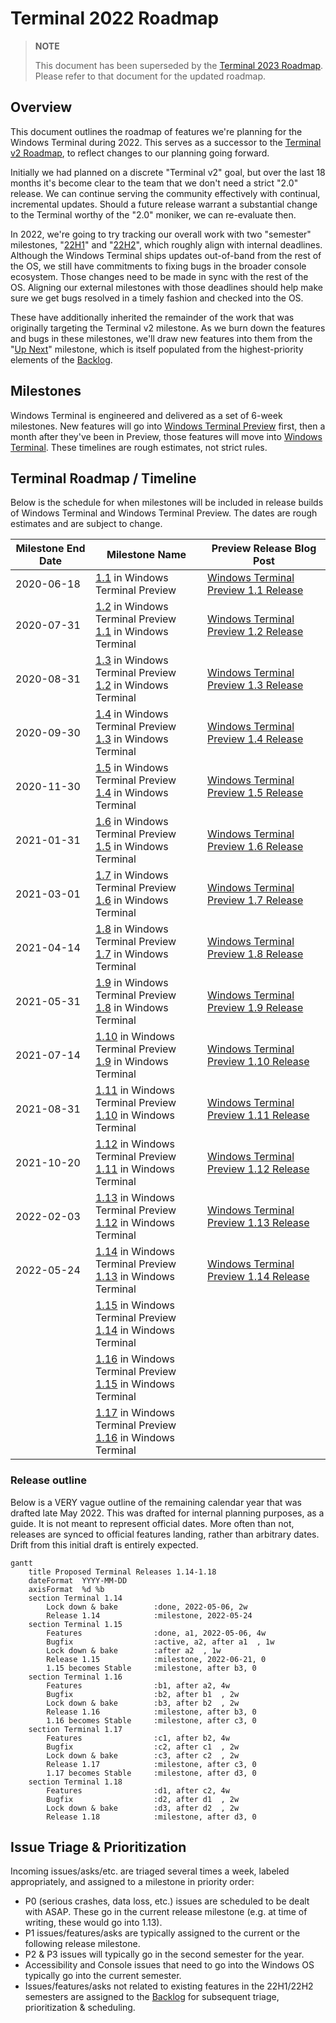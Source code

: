 # Terminal 2022 Roadmap

> **NOTE**
>
> This document has been superseded by the [Terminal 2023 Roadmap]. Please refer to that document for the updated roadmap.

## Overview 

This document outlines the roadmap of features we're planning for the Windows Terminal during 2022. This serves as a successor to the [Terminal v2 Roadmap], to reflect changes to our planning going forward.

Initially we had planned on a discrete "Terminal v2" goal, but over the last 18 months it's become clear to the team that we don't need a strict "2.0" release. We can continue serving the community effectively with continual, incremental updates. Should a future release warrant a substantial change to the Terminal worthy of the "2.0" moniker, we can re-evaluate then.

In 2022, we're going to try tracking our overall work with two "semester" milestones, "[22H1]" and "[22H2]", which roughly align with internal deadlines. Although the Windows Terminal ships updates out-of-band from the rest of the OS, we still have commitments to fixing bugs in the broader console ecosystem. Those changes need to be made in sync with the rest of the OS. Aligning our external milestones with those deadlines should help make sure we get bugs resolved in a timely fashion and checked into the OS.

These have additionally inherited the remainder of the work that was originally targeting the Terminal v2 milestone. As we burn down the features and bugs in these milestones, we'll draw new features into them from the "[Up Next]" milestone, which is itself populated from the highest-priority elements of the [Backlog].

## Milestones

Windows Terminal is engineered and delivered as a set of 6-week milestones. New features will go into [Windows Terminal Preview](https://aka.ms/terminal-preview) first, then a month after they've been in Preview, those features will move into [Windows Terminal](https://aka.ms/terminal). These timelines are rough estimates, not strict rules.

## Terminal Roadmap / Timeline

Below is the schedule for when milestones will be included in release builds of Windows Terminal and Windows Terminal Preview. The dates are rough estimates and are subject to change.


| Milestone End Date | Milestone Name | Preview Release Blog Post |
| ------------------ | -------------- | ------------------------- |
| 2020-06-18 | [1.1] in Windows Terminal Preview | [Windows Terminal Preview 1.1 Release](https://devblogs.microsoft.com/commandline/windows-terminal-preview-1-1-release/) |
| 2020-07-31 | [1.2] in Windows Terminal Preview<br>[1.1] in Windows Terminal | [Windows Terminal Preview 1.2 Release] |
| 2020-08-31 | [1.3] in Windows Terminal Preview<br>[1.2] in Windows Terminal | [Windows Terminal Preview 1.3 Release] |
| 2020-09-30 | [1.4] in Windows Terminal Preview<br>[1.3] in Windows Terminal | [Windows Terminal Preview 1.4 Release] |
| 2020-11-30 | [1.5] in Windows Terminal Preview<br>[1.4] in Windows Terminal | [Windows Terminal Preview 1.5 Release] |
| 2021-01-31 | [1.6] in Windows Terminal Preview<br>[1.5] in Windows Terminal | [Windows Terminal Preview 1.6 Release] |
| 2021-03-01 | [1.7] in Windows Terminal Preview<br>[1.6] in Windows Terminal | [Windows Terminal Preview 1.7 Release] |
| 2021-04-14 | [1.8] in Windows Terminal Preview<br>[1.7] in Windows Terminal | [Windows Terminal Preview 1.8 Release] |
| 2021-05-31 | [1.9] in Windows Terminal Preview<br>[1.8] in Windows Terminal | [Windows Terminal Preview 1.9 Release] |
| 2021-07-14 | [1.10] in Windows Terminal Preview<br>[1.9] in Windows Terminal | [Windows Terminal Preview 1.10 Release] |
| 2021-08-31 | [1.11] in Windows Terminal Preview<br>[1.10] in Windows Terminal | [Windows Terminal Preview 1.11 Release] |
| 2021-10-20 | [1.12] in Windows Terminal Preview<br>[1.11] in Windows Terminal | [Windows Terminal Preview 1.12 Release] |
| 2022-02-03 | [1.13] in Windows Terminal Preview<br>[1.12] in Windows Terminal | [Windows Terminal Preview 1.13 Release] |
| 2022-05-24 | [1.14] in Windows Terminal Preview<br>[1.13] in Windows Terminal | [Windows Terminal Preview 1.14 Release] |
|  | [1.15] in Windows Terminal Preview<br>[1.14] in Windows Terminal |  |
|  | [1.16] in Windows Terminal Preview<br>[1.15] in Windows Terminal |  |
|  | [1.17] in Windows Terminal Preview<br>[1.16] in Windows Terminal |  |


### Release outline

Below is a VERY vague outline of the remaining calendar year that was drafted late May 2022. This was drafted for internal planning purposes, as a guide. It is not meant to represent official dates. More often than not, releases are synced to official features landing, rather than arbitrary dates. Drift from this initial draft is entirely expected.

```mermaid
gantt
    title Proposed Terminal Releases 1.14-1.18
    dateFormat  YYYY-MM-DD
    axisFormat  %d %b
    section Terminal 1.14
        Lock down & bake        :done, 2022-05-06, 2w
        Release 1.14            :milestone, 2022-05-24
    section Terminal 1.15
        Features                :done, a1, 2022-05-06, 4w
        Bugfix                  :active, a2, after a1  , 1w
        Lock down & bake        :after a2  , 1w
        Release 1.15            :milestone, 2022-06-21, 0
        1.15 becomes Stable     :milestone, after b3, 0
    section Terminal 1.16
        Features                :b1, after a2, 4w
        Bugfix                  :b2, after b1  , 2w
        Lock down & bake        :b3, after b2  , 2w
        Release 1.16            :milestone, after b3, 0
        1.16 becomes Stable     :milestone, after c3, 0
    section Terminal 1.17
        Features                :c1, after b2, 4w
        Bugfix                  :c2, after c1  , 2w
        Lock down & bake        :c3, after c2  , 2w
        Release 1.17            :milestone, after c3, 0
        1.17 becomes Stable     :milestone, after d3, 0
    section Terminal 1.18
        Features                :d1, after c2, 4w
        Bugfix                  :d2, after d1  , 2w
        Lock down & bake        :d3, after d2  , 2w
        Release 1.18            :milestone, after d3, 0
```

## Issue Triage & Prioritization

Incoming issues/asks/etc. are triaged several times a week, labeled appropriately, and assigned to a milestone in priority order:

* P0 (serious crashes, data loss, etc.) issues are scheduled to be dealt with ASAP. These go in the current release milestone (e.g. at time of writing, these would go into 1.13).
* P1 issues/features/asks are typically assigned to the current or the following release milestone.
* P2 & P3 issues will typically go in the second semester for the year.
* Accessibility and Console issues that need to go into the Windows OS typically go into the current semester.
* Issues/features/asks not related to existing features in the 22H1/22H2 semesters are assigned to the [Backlog] for subsequent triage, prioritization & scheduling.


[1.1]: https://github.com/microsoft/terminal/milestone/24
[1.2]: https://github.com/microsoft/terminal/milestone/25
[1.3]: https://github.com/microsoft/terminal/milestone/26
[1.4]: https://github.com/microsoft/terminal/milestone/28
[1.5]: https://github.com/microsoft/terminal/milestone/30
[1.6]: https://github.com/microsoft/terminal/milestone/31
[1.7]: https://github.com/microsoft/terminal/milestone/32
[1.8]: https://github.com/microsoft/terminal/milestone/33
[1.9]: https://github.com/microsoft/terminal/milestone/34
[1.10]: https://github.com/microsoft/terminal/milestone/35
[1.11]: https://github.com/microsoft/terminal/milestone/36
[1.12]: https://github.com/microsoft/terminal/milestone/38
[1.13]: https://github.com/microsoft/terminal/milestone/39
[1.14]: https://github.com/microsoft/terminal/milestone/41
[1.15]: https://github.com/microsoft/terminal/milestone/47
[1.16]: https://github.com/microsoft/terminal/milestone/48
[1.17]: https://github.com/microsoft/terminal/milestone/49

[22H1]: https://github.com/microsoft/terminal/milestone/43
[22H2]: https://github.com/microsoft/terminal/milestone/44
[Up Next]: https://github.com/microsoft/terminal/milestone/37
[Backlog]: https://github.com/microsoft/terminal/milestone/45

[Terminal v2 Roadmap]: ./terminal-v2-roadmap.md

[Windows Terminal Preview 1.2 Release]: https://devblogs.microsoft.com/commandline/windows-terminal-preview-1-2-release/
[Windows Terminal Preview 1.3 Release]: https://devblogs.microsoft.com/commandline/windows-terminal-preview-1-3-release/
[Windows Terminal Preview 1.4 Release]: https://devblogs.microsoft.com/commandline/windows-terminal-preview-1-4-release/
[Windows Terminal Preview 1.5 Release]: https://devblogs.microsoft.com/commandline/windows-terminal-preview-1-5-release/
[Windows Terminal Preview 1.6 Release]: https://devblogs.microsoft.com/commandline/windows-terminal-preview-1-6-release/
[Windows Terminal Preview 1.7 Release]: https://devblogs.microsoft.com/commandline/windows-terminal-preview-1-7-release/
[Windows Terminal Preview 1.8 Release]: https://devblogs.microsoft.com/commandline/windows-terminal-preview-1-8-release/
[Windows Terminal Preview 1.9 Release]: https://devblogs.microsoft.com/commandline/windows-terminal-preview-1-9-release/
[Windows Terminal Preview 1.10 Release]: https://devblogs.microsoft.com/commandline/windows-terminal-preview-1-10-release/
[Windows Terminal Preview 1.11 Release]: https://devblogs.microsoft.com/commandline/windows-terminal-preview-1-11-release/
[Windows Terminal Preview 1.12 Release]: https://devblogs.microsoft.com/commandline/windows-terminal-preview-1-12-release/
[Windows Terminal Preview 1.13 Release]: https://devblogs.microsoft.com/commandline/windows-terminal-preview-1-13-release/
[Windows Terminal Preview 1.14 Release]: https://devblogs.microsoft.com/commandline/windows-terminal-preview-1-14-release/

[Terminal 2023 Roadmap]: ./roadmap-2023.md
